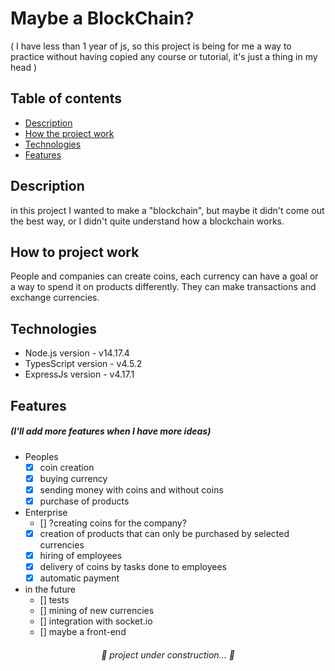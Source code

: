 # Maybe a BlockChain?

<p>( I have less than 1 year of js, so this project is being for me a way to practice without having copied any course or tutorial, it's just a thing in my head )</p>

## Table of contents
* [Description](#Description)
* [How the project work](#How-to-project-work)
* [Technologies](#Technologies)
* [Features](#Features)

## Description
 <p>in this project I wanted to make a "blockchain", but maybe it didn't come out the best way, or I didn't quite understand how a blockchain works.</p>
 
## How to project work
  <p>People and companies can create coins, each currency can have a goal or a way to spend it on products differently. They can make transactions and exchange currencies.</p>

## Technologies
  - Node.js version - v14.17.4
  - TypesScript version - v4.5.2
  - ExpressJs version - v4.17.1

## Features
 ##### (I'll add more features when I have more ideas)
  - Peoples
    - [x] coin creation
    - [x] buying currency
    - [x] sending money with coins and without coins
    - [x] purchase of products
  - Enterprise
    - [] ?creating coins for the company?
    - [x] creation of products that can only be purchased by selected currencies
    - [x] hiring of employees
    - [x] delivery of coins by tasks done to employees
    - [x] automatic payment
  - in the future
    - [] tests
    - [] mining of new currencies 
    - [] integration with socket.io
    - [] maybe a front-end
 
<h6 align="center" >🚧 project under construction... 🚧</h6>
